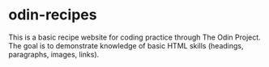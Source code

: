 # odin-recipes
This is a basic recipe website for coding practice through The Odin Project.
The goal is to demonstrate knowledge of basic HTML skills (headings, paragraphs, images, links).